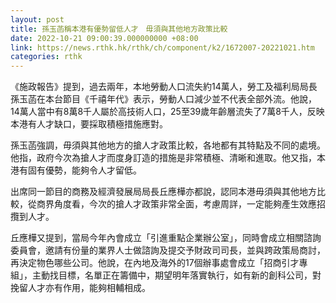 ```yaml
---
layout: post
title: 孫玉菡稱本港有優勢留低人才　毋須與其他地方政策比較
date: 2022-10-21 09:00:39.000000000 +08:00
link: https://news.rthk.hk/rthk/ch/component/k2/1672007-20221021.htm
categories: rthk
---
```


《施政報告》提到，過去兩年，本地勞動人口流失約14萬人，勞工及福利局局長孫玉菡在本台節目《千禧年代》表示，勞動人口減少並不代表全部外流。他說，14萬人當中有8萬8千人屬於高技術人口，25至39歲年齡層流失了7萬8千人，反映本港有人才缺口，要採取積極措施應對。

孫玉菡強調，毋須與其他地方的搶人才政策比較，各地都有其特點及不同的處境。他指，政府今次為搶人才而度身訂造的措施是非常積極、清晰和進取。他又指，本港有固有優勢，能夠令人才留低。

出席同一節目的商務及經濟發展局局長丘應樺亦都說，認同本港毋須與其他地方比較，從商界角度看，今次的搶人才政策非常全面，考慮周詳，一定能夠產生效應招攬到人才。

丘應樺又提到，當局今年內會成立「引進重點企業辦公室」，同時會成立相關諮詢委員會，邀請有份量的業界人士做諮詢及提交予財政司司長，並與跨政策局商討，再決定物色哪些公司。他說，在內地及海外的17個辦事處會成立「招商引才專組」，主動找目標，名單正在籌備中，期望明年落實執行，如有新的創科公司，對挽留人才亦有作用，能夠相輔相成。
